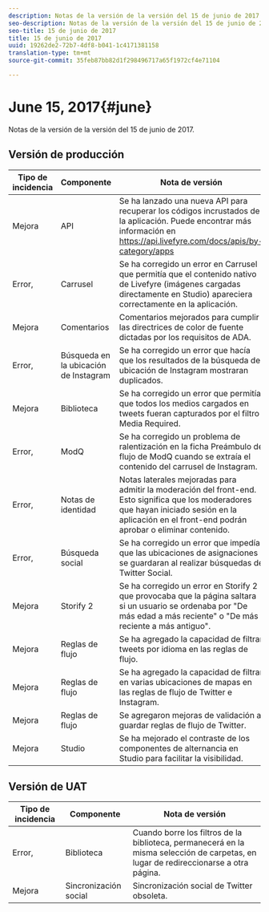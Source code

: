 ```yaml
---
description: Notas de la versión de la versión del 15 de junio de 2017.
seo-description: Notas de la versión de la versión del 15 de junio de 2017.
seo-title: 15 de junio de 2017
title: 15 de junio de 2017
uuid: 19262de2-72b7-4df8-b041-1c4171381158
translation-type: tm+mt
source-git-commit: 35feb87bb82d1f298496717a65f1972cf4e71104

---
```



# June 15, 2017{#june}

Notas de la versión de la versión del 15 de junio de 2017.

## Versión de producción

| **Tipo de incidencia** | **Componente** | **Nota de versión** |
|---|---|---|
| Mejora | API | Se ha lanzado una nueva API para recuperar los códigos incrustados de la aplicación. Puede encontrar más información en https://api.livefyre.com/docs/apis/by-category/apps |
| Error, | Carrusel | Se ha corregido un error en Carrusel que permitía que el contenido nativo de Livefyre (imágenes cargadas directamente en Studio) apareciera correctamente en la aplicación. |
| Mejora | Comentarios | Comentarios mejorados para cumplir las directrices de color de fuente dictadas por los requisitos de ADA. |
| Error, | Búsqueda en la ubicación de Instagram | Se ha corregido un error que hacía que los resultados de la búsqueda de ubicación de Instagram mostraran duplicados. |
| Mejora | Biblioteca | Se ha corregido un error que permitía que todos los medios cargados en tweets fueran capturados por el filtro Media Required. |
| Error, | ModQ | Se ha corregido un problema de ralentización en la ficha Preámbulo de flujo de ModQ cuando se extraía el contenido del carrusel de Instagram. |
| Error, | Notas de identidad | Notas laterales mejoradas para admitir la moderación del front-end. Esto significa que los moderadores que hayan iniciado sesión en la aplicación en el front-end podrán aprobar o eliminar contenido. |
| Error, | Búsqueda social | Se ha corregido un error que impedía que las ubicaciones de asignaciones se guardaran al realizar búsquedas de Twitter Social. |
| Mejora | Storify 2 | Se ha corregido un error en Storify 2 que provocaba que la página saltara si un usuario se ordenaba por "De más edad a más reciente" o "De más reciente a más antiguo". |
| Mejora | Reglas de flujo | Se ha agregado la capacidad de filtrar tweets por idioma en las reglas de flujo. |
| Mejora | Reglas de flujo | Se ha agregado la capacidad de filtrar en varias ubicaciones de mapas en las reglas de flujo de Twitter e Instagram. |
| Mejora | Reglas de flujo | Se agregaron mejoras de validación al guardar reglas de flujo de Twitter. |
| Mejora | Studio | Se ha mejorado el contraste de los componentes de alternancia en Studio para facilitar la visibilidad. |

## Versión de UAT

| **Tipo de incidencia** | **Componente** | **Nota de versión** |
|---|---|---|
| Error, | Biblioteca | Cuando borre los filtros de la biblioteca, permanecerá en la misma selección de carpetas, en lugar de redireccionarse a otra página. |
| Mejora | Sincronización social | Sincronización social de Twitter obsoleta. |

